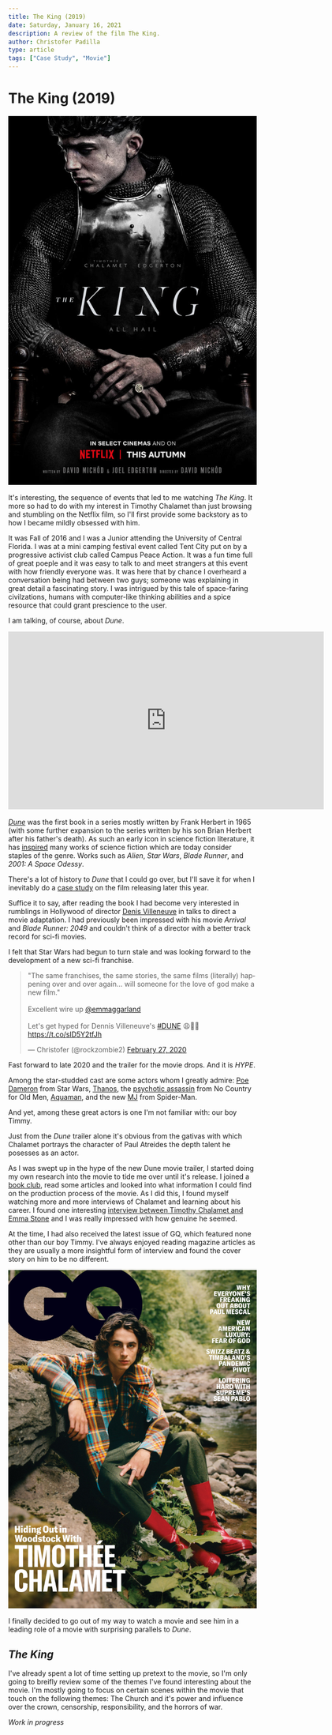 ```yaml
---
title: The King (2019)
date: Saturday, January 16, 2021
description: A review of the film The King.
author: Christofer Padilla
type: article
tags: ["Case Study", "Movie"]
---
```


# The King (2019)

![The King](/images/theking.jpg)

It's interesting, the sequence of events that led to me watching *The King*. It more so had to do with my interest in Timothy Chalamet than just browsing and stumbling on the Netflix film, so I'll first provide some backstory as to how I became mildly obsessed with him.

It was Fall of 2016 and I was a Junior attending the University of Central Florida. I was at a mini camping festival event called Tent City put on by a progressive activist club called Campus Peace Action. It was a fun time full of great poeple and it was easy to talk to and meet strangers at this event with how friendly everyone was. It was here that by chance I overheard a conversation being had between two guys; someone was explaining in great detail a fascinating story. I was intrigued by this tale of space-faring civilzations, humans with computer-like thinking abilities and a spice resource that could grant prescience to the user.

I am talking, of course, about *Dune*.

<iframe width="640" height="360" src="https://www.youtube.com/embed/n9xhJrPXop4" frameborder="0" allow="accelerometer; autoplay; clipboard-write; encrypted-media; gyroscope; picture-in-picture" allowfullscreen></iframe>

[*Dune*](https://en.wikipedia.org/wiki/Dune_(novel)) was the first book in a series mostly written by Frank Herbert in 1965 (with some further expansion to the series written by his son Brian Herbert after his father's death). As such an early icon in science fiction literature, it has [inspired](https://screenrant.com/ways-dune-influenced-future-sci-fi-movies/) many works of science fiction which are today consider staples of the genre. Works such as *Alien*, *Star Wars*, *Blade Runner*, and *2001: A Space Odessy*.

There's a lot of history to *Dune* that I could go over, but I'll save it for when I inevitably do a [case study](/tags.md#Case%20Study) on the film releasing later this year.

Suffice it to say, after reading the book I had become very interested in rumblings in Hollywood of director [Denis Villeneuve](https://www.imdb.com/name/nm0898288/) in talks to direct a movie adaptation. I had previously been impressed with his movie *Arrival* and *Blade Runner: 2049* and couldn't think of a director with a better track record for sci-fi movies.

I felt that Star Wars had begun to turn stale and was looking forward to the development of a new sci-fi franchise.

<blockquote class="twitter-tweet tw-align-center"><p lang="en" dir="ltr">&quot;The same franchises, the same stories, the same films (literally) happening over and over again... will someone for the love of god make a new film.&quot;<br><br>Excellent wire up <a href="https://twitter.com/emmaggarland?ref_src=twsrc%5Etfw">@emmaggarland</a><br><br>Let&#39;s get hyped for Dennis Villeneuve&#39;s <a href="https://twitter.com/hashtag/DUNE?src=hash&amp;ref_src=twsrc%5Etfw">#DUNE</a> 😩🙏🏼<br> <a href="https://t.co/slD5Y2tfJh">https://t.co/slD5Y2tfJh</a></p>&mdash; Christofer (@rockzombie2) <a href="https://twitter.com/rockzombie2/status/1233092340774031360?ref_src=twsrc%5Etfw">February 27, 2020</a></blockquote> <script async src="https://platform.twitter.com/widgets.js" charset="utf-8"></script>

Fast forward to late 2020 and the trailer for the movie drops. And it is *HYPE*.

Among the star-studded cast are some actors whom I greatly admire: [Poe Dameron](https://www.imdb.com/name/nm1209966/) from Star Wars, [Thanos](https://www.imdb.com/name/nm0000982/), the [psychotic assassin](https://www.imdb.com/name/nm0000849/) from No Country for Old Men, [Aquaman](https://www.imdb.com/name/nm0597388/), and the new [MJ](https://www.imdb.com/name/nm3918035/) from Spider-Man.

And yet, among these great actors is one I'm not familiar with: our boy Timmy.

Just from the *Dune* trailer alone it's obvious from the gativas with which Chalamet portrays the character of Paul Atreides the depth talent he posesses as an actor.

As I was swept up in the hype of the new Dune movie trailer, I started doing my own research into the movie to tide me over until it's release. I joined a [book club](https://www.reddit.com/r/dune/comments/ipjge8/dune_book_club_being_held_on_discord/), read some articles and looked into what information I could find on the production process of the movie. As I did this, I found myself watching more and more interviews of Chalamet and learning about his career. I found one interesting [interview between Timothy Chalamet and Emma Stone](https://www.youtube.com/watch?v=8Lj1Cx4pNUw) and I was really impressed with how genuine he seemed.

At the time, I had also received the latest issue of GQ, which featured none other than our boy Timmy. I've always enjoyed reading magazine articles as they are usually a more insightful form of interview and found the cover story on him to be no different.

![Timothy Chalamet on the cover of GQ, November 2020](/images/timothee-chalamet-gq-november-cover-2020.jpg)

I finally decided to go out of my way to watch a movie and see him in a leading role of a movie with surprising parallels to *Dune*.

## *The King*

I've already spent a lot of time setting up pretext to the movie, so I'm only going to breifly review some of the themes I've found interesting about the movie. I'm mostly going to focus on certain scenes within the movie that touch on the following themes: The Church and it's power and influence over the crown, censorship, responsibility, and the horrors of war.

*Work in progress*

<TagLinks />

<Comments />
